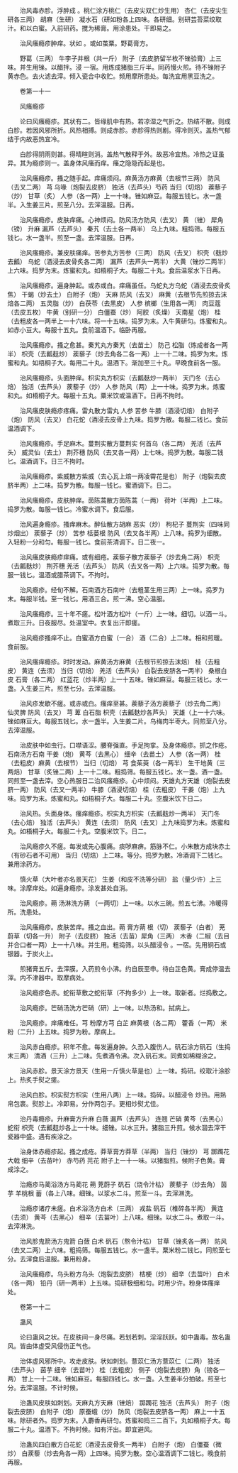 <!-- { "loadSidebar": true } -->
　　治风毒赤胗。浮肿成 。桃仁涂方桃仁（去皮尖双仁炒生用） 杏仁（去皮尖生研各三两） 胡麻（生研） 凝水石（研如粉各上四味。各研细。别研芸苔菜绞取汁。和以白蜜。入前研药。搅为稀膏。用涂患处。干即易之。

　　治风瘙瘾疹肿痒。状如 。或如茧粟。野葛膏方。

　　野葛（三两） 牛李子并根（共一斤） 附子（去皮脐留半枚不锉验膏）上三味。并生用锉。以醋拌。浸 一宿。用炼成猪脂三斤半。同药慢火煎。待不锉附子黄赤色。去火滤去滓。倾入瓷合中收贮。频用摩所患处。每洗宜用黑豆洗之。

　　卷第一十一

　　风瘙瘾疹

　　论曰风瘙瘾疹。其状有二。皆缘肌中有热。若凉湿之气折之。热结不散。则成白胗。若因风邪所折。风热相搏。则成赤胗。赤胗得热则剧。得冷则灭。盖热气郁结于内故恶热宜冷。

　　白胗得阴雨则甚。得晴暄则消。盖热气散释于外。故恶冷宜热。冷热之证虽异。其为瘾疹则一。盖身体风瘙而痒。瘙之隐隐而起是也。

　　治风瘙瘾疹。搔之随手起。痒痛烦闷。麻黄汤方麻黄（去根节三两） 防风（去叉二两） 芎 乌喙（炮裂去皮脐） 独活（去芦头）芍药 当归（切焙） 蒺藜子（炒） 甘草（炙） 人参（各一两）上一十味。锉如麻豆。每服五钱匕。水一盏半。入生姜三片。煎至八分。去滓温服。日再。

　　治风瘙瘾疹。皮肤痒痛。心神烦闷。防风汤方防风（去叉） 黄 （锉） 犀角（镑） 升麻 漏芦（去芦头） 秦艽（去土各一两半） 乌上九味。粗捣筛。每服五钱匕。水一盏半。煎至一盏。去滓温服。日再。

　　治风瘙瘾疹。兼皮肤痛痒。苦参丸方苦参（三两） 防风（去叉） 枳壳（麸炒去瓤） 乌蛇（酒浸去皮骨炙各二两） 漏芦（去芦头一两半） 大黄（锉炒二两半）上六味。捣罗为末。炼蜜和丸。如梧桐子大。每服二十丸。食后温浆水下日再。

　　治风瘙瘾疹。遍身肿起。或赤或白。痒痛虽任。乌蛇丸方乌蛇（酒浸去皮骨炙焦） 干蝎（炒去土） 白附子（炮） 天麻 防风（去叉） 麻黄（去根节先煎掠去沫焙各二两） 五灵脂（炒） 白茯苓（去黑皮） 人参 槟榔（生用各一两） 肉豆蔻（去皮五枚） 牛黄（别研一分） 白僵蚕（炒） 阿胶（炙燥） 天南星（炮） 桂（去粗皮各一两半上一十六味。将一十五味。捣罗为末。入牛黄研匀。炼蜜和丸。如赤小豆大。每服十五丸。食前温酒下。临卧再服。

　　治风瘙瘾疹。搔之愈甚。秦艽丸方秦艽（去苗土） 防己 松脂（炼成者各一两半） 枳壳（去瓤麸炒） 蒺藜子（炒去角各二各一两）上一十二味。捣罗为末。炼蜜和丸。如梧桐子大。每用二十丸。温酒下。渐加至三十丸。早晚食前各一服。

　　治风瘙瘾疹。头面肿痒。枳实丸方枳实（去瓤麸炒一两半） 天门冬（去心焙） 独活（去芦头） 蒺藜子（炒） 人参 防风（两）上一十味。捣罗为末。炼蜜和丸。如梧桐子大。每服十五丸。粟米饮或温酒下。日再不拘时。

　　治风瘙皮肤瘾疹疼痛。雷丸散方雷丸 人参 苦参 牛膝（酒浸切焙） 白附子（炮） 防风（去叉） 白花蛇（酒浸去皮骨上九味。捣罗为散。每服二钱匕。食前温酒调下。

　　治风瘙瘾疹。手足麻木。蔓荆实散方蔓荆实 何首乌（各二两） 羌活（去芦头） 威灵仙（去土） 荆芥穗 防风（去叉各一两）上七味。捣罗为散。每服二钱匕。温酒调下。日三不拘时。

　　治风瘙瘾疹。紫威散方紫威（去心瓦上焙一两凌霄花是也） 附子（炮裂去皮脐半两）上二味。捣罗为散。每服一钱匕。蜜酒调下。日二。

　　治风瘙瘾疹。皮肤肿痒。茵陈蒿散方茵陈蒿（一两） 荷叶（半两）上二味。捣罗为散。每服一钱匕。冷蜜水调下。食后服。

　　治风遍身瘾疹。搔痒麻木。醉仙散方胡麻 恶实（炒） 枸杞子 蔓荆实（四味同炒烟出） 蒺藜子（炒） 苦参 栝蒌根 防风（去叉各半两）上八味。捣罗为细散。入轻粉一分和匀。每服一钱匕。食前茶清调下。日二夜一。

　　治风瘙皮肤瘾疹痒痛。或有细疮。蒺藜子散方蒺藜子（炒去角二两） 枳壳（去瓤麸炒） 荆芥穗 羌活（去芦头） 防风（去叉各一两）上六味。捣罗为散。每服一钱匕。温酒或腊茶调下。不拘时。

　　治风瘾疹。经旬不解。石南酒方石南叶（去粗茎生用三两）上一味。捣罗为末。每服半钱。至一钱匕。用酒三合。煎一沸。空心温服。

　　治风瘙瘾疹。三十年不瘥。松叶酒方松叶（一斤）上一味。细切。以酒一斗。煮取三升。日夜服尽。处温室中。衣复出汗即瘥。

　　治风瘾疹搔痒不止。白蜜酒方白蜜（一合） 酒（二合）上二味。相和煎暖。食前服。

　　治风瘙痒瘾疹。时时发动。麻黄汤方麻黄（去根节煎掠去沫焙） 桂（去粗皮） 黄连（去须） 当归（切焙） 羌活（去芦头） 白裂去皮脐各一两半） 桑根白皮 石膏（各二两） 红蓝花（炒半两）上一十五味。锉如麻豆。每服三钱匕。水一盏。入生姜三片。煎至七分。去滓温服。

　　治风疹发歇不瘥。或赤或白。瘙痒至甚。蒺藜子汤方蒺藜子（炒去角二两） 仙灵脾 防风（去叉） 芎 萆 白石脂 枳壳（去瓤麸炒各芦头） 天雄（上一十六味。锉如麻豆大。每服五钱匕。水一盏半。入生姜二片。乌梅肉半枣大。同煎至八分。去滓温服。

　　治皮肤中如虫行。口噤语涩。腰脊强直。手足拘挛。及身体瘾疹。抓之作疮。石南汤方石南 干姜（炮） 黄芩（去黑心） 细辛（去苗土） 人参（各一两） 桂（去粗皮）麻黄（去根节） 当归（切焙） 芎 食茱萸（各一两半） 生干地黄（三两焙） 甘草（炙锉二两）上一十二味。粗捣筛。每服五钱匕。水一盏。酒一盏。同煎至一盏去滓。空心热服日二治风瘙瘾疹。心中烦闷。天雄丸方天雄（炮裂去皮脐一两） 防风（去叉一两半） 牛膝（酒浸切焙） 桂（去粗皮） 干姜（炮）上九味。捣罗为末。炼蜜和丸。如梧桐子大。每服二十丸。空腹米饮下日二。

　　治风热。头面身体。瘙痒瘾疹。枳实丸方枳实（去瓤麸炒一两半） 天门冬（去心焙） 独活（去芦头） 黄连（去须） 防风（去叉）上九味捣罗为末。炼蜜和丸。如梧桐子大。每服二十丸。空腹米饮下。日二。

　　治风瘾疹久不瘥。每发或先心腹痛。痰哕麻痹。筋脉不仁。小朱散方成块赤土（有砂石者不可用） 当归（切焙）上二味。等分。捣罗为散。冷酒调下二钱匕。兼用涂药方。

　　慎火草（大叶者亦名景天花） 生姜（和皮不洗等分研） 盐（量少许）上三味。涂摩痒处。如遍身瘾疹。涂发甚处自消。

　　治风瘾疹。蒴 汤淋洗方蒴 （一两切）上一味。以水三碗。煎五七沸。冷暖得所。洗患处。

　　治风瘙瘾疹。皮肤苦痒。搔之血出。蒴 膏方蒴 根（切） 蒺藜子（白者） 茺蔚草（切各一升） 附子（去皮脐） 独活（去苗）犀角（三两） 木香（二椒（去目并合口者一两）上一十八味。并生用。粗捣筛。以头醋浸令 。一宿。先用铜石或银器。于炭火上。

　　煎猪膏五斤。去滓膜。入药煎令小沸。约自辰至申。待白芷色黄。膏成停温去滓。内不津器中。取摩病处。

　　治风瘾疹色赤。蛇衔草敷之蛇衔草（不拘多少）上一味。取新者。烂捣敷之。

　　治风瘾疹。芒硝汤洗方芒硝（研）上一味。以热汤和。拭病上。

　　治风瘾疹。痒痛难任。芎 粉摩方芎 白芷 麻黄根（各二两） 藿香（一两） 米粉（二升）上五味。捣罗为粉。摩病上。

　　治风赤白瘾疹。积年不愈。每发遍身肿。久恐入腹伤人。矾石涂方矾石（生捣末三两） 清酒（三升）上二味。先煮酒令沸。次入矾石末。同煮如稀糊涂之。

　　治风赤胗。景天涂方景天（生用一斤慎火草是也）上一味。捣研。绞取汁涂胗上。热炙手熨之瘥。

　　治风白胗。枳实熨方枳实（生用八两）上一味。捣碎。以醋浸令 炒热。用熟帛包裹。熨胗上。冷即易。分作两包子。更相炒熨尤佳。

　　治丹毒瘾疹。升麻膏方升麻 白薇 漏芦（去芦头） 连翘 芒硝 黄芩（去黑心） 蛇衔 枳壳（去瓤麸炒各上一十味。细锉。以水三升。猪脂三升煎。候水涸去滓干瓷器中盛。遇有疾涂之。

　　治身体赤瘾疹起。搔之成疮。莽草膏方莽草（半两） 当归（锉炒） 芎 踯躅花 大戟 细辛（去苗叶） 赤芍药 芫花 附子上一十一味。以猪脂煎。候附子色黄。膏成涂之。

　　治瘾疹马蔺浴汤方马蔺花 蒴 茺蔚子 矾石（烧令汁枯） 蒺藜子（炒去角） 茵芋 羊桃根 蓄（各上八味。细锉。以浆水二斗。煎至一斗。去滓淋洗。

　　治瘾疹诸疗未瘥。白术浴汤方白术（三两） 戎盐 矾石（椎碎各半两） 黄连（去须） 黄芩（去黑心） 细辛（去苗叶）上八味。细锉。以水二斗。煮取一斗。去滓淋洗。

　　治风胗鬼箭汤方鬼箭 白蔹 白术 矾石（熬令汁枯） 甘草（锉炙各一两） 防风（去叉二两）上六味。粗捣筛。每服五钱匕。水一盏半。粟米粉二钱匕。同煎至七分。去滓食后温服。兼用粉身。

　　治风瘙瘾疹。乌头粉方乌头（炮裂去皮脐） 桔梗（炒） 细辛（去苗叶） 白术（各一两） 铅丹（研一两半）上五味。捣研极细和匀。时用少许。粉身体瘙痒处。

　　卷第一十二

　　蛊风

　　论曰蛊风之状。在皮肤间一身尽痛。若划若刺。淫淫跃跃。如中蛊毒。故名蛊风。皆由体虚受风侵伤正气也。

　　治体虚风邪所中。攻走皮肤。状如刺划。薏苡仁汤方薏苡仁（二两） 独活（去芦头） 茵芋 细辛（去苗叶） 桂（去粗皮） 侧子（炮裂去皮脐）角（镑各一两） 甘上一十二味。锉如麻豆。每服四钱匕。水一盏。入生姜半分拍破。煎至七分。去滓温服。不计时候。

　　治蛊风皮肤如刺划。天麻丸方天麻（锉焙） 踯躅花 独活（去芦头） 附子（炮裂去皮脐） 白附子（炮） 原蚕蛾（炒） 防风（炮裂去皮脐各一两） 麻上一十五味。除研者外。捣罗为末。入麝香再研匀。炼蜜和捣三二百下。丸如梧桐子大。每服二十丸。温酒下。不拘时候。如有汗出。即宜避风。

　　治蛊风四白散方白花蛇（酒浸去皮骨炙一两半） 白附子（炮） 白僵蚕（微炒） 白蒺藜（炒去角各一两）上四味。捣罗为散。空心温酒调下二钱匕。晚食前再服。

